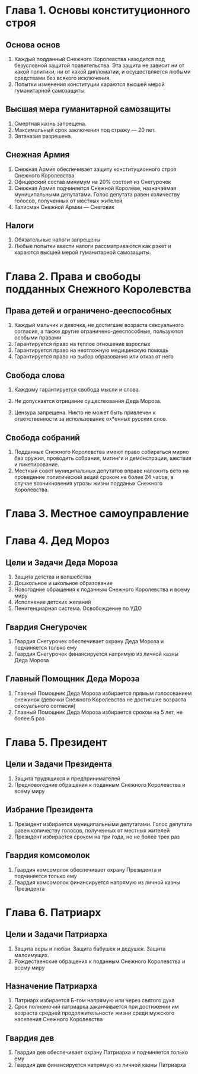 # Глава 1. Основы конституционного строя

## Основа основ

1. Каждый подданный Снежного Королевства находится под безусловной защитой правительства. Эта защита не зависит ни от какой политики, ни от какой дипломатии, и осуществляется любыми средствами без всякого исключения.
2. Попытки изменения конституции караются высшей мерой гуманитарной самозащиты.

## Высшая мера гуманитарной самозащиты

1. Смертная казнь запрещена.
2. Максимальный срок заключения под стражу — 20 лет.
3. Эвтаназия разрешена.

## Снежная Армия

1. Снежная Армия обеспечивает защиту конституционного строя Снежного Королевства.
2. Офицерский состав минимум на 20% состоит из Снегурочек
3. Снежная Армия подчиняется Снежной Королеве, назначаемая муниципальными депутатами. Голос депутата равен количеству голосов, полученных от местных жителей
4. Талисман Снежной Армии — Снеговик

## Налоги

1. Обязательные налоги запрещены
2. Любые попытки ввести налоги рассматриваются как рэкет и караются высшей мерой гуманитарной самозащиты.

# Глава 2. Права и свободы подданных Снежного Королевства

## Права детей и ограничено-дееспособных
1. Каждый мальчик и девочка, не достигшие возраста сексуального согласия, а также другие ограничено-дееспособные, пользуются особыми правами
2. Гарантируется право на теплое отношение взрослых
3. Гарантируется право на неотложную медицинскую помощь
4. Гарантируется право на выбор образования или отказ от него
 
## Свобода слова

1. Каждому гарантируется свобода мысли и слова.

2. Не допускается отрицание существования Деда Мороза.

3. Цензура запрещена. Никто не может быть привлечен к ответственности за использование ох*енных русских слов.

## Свобода собраний

1. Подданные Снежного Королевства имеют право собираться мирно без оружия, проводить собрания, митинги и демонстрации, шествия и пикетирование.
2. Местный совет муниципальных депутатов вправе наложить вето на проведение политический акций сроком не более 24 часов, в случае возникновения угрозы жизни подданых Снежного Королевства.

# Глава 3. Местное самоуправление

# Глава 4. Дед Мороз
## Цели и Задачи Деда Мороза
1. Защита детства и волшебства
2. Дошкольное и школьное образование
3. Новогодние обращения к поданным Снежного Королевства и всему миру
4. Исполнение детских желаний
5. Пенитенциарная система. Освобождение по УДО

## Гвардия Снегурочек

1. Гвардия Снегурочек обеспечивает охрану Деда Мороза и подчиняется только ему
2. Гвардия Снегурочек финансируется напрямую из личной казны Деда Мороза

## Главный Помощник Деда Мороза
1. Главный Помощник Деда Мороза избирается прямым голосованием снежинок (девочки Снежного Королевства не достигшие возраста сексуального согласия)
2. Главный Помощник Деда Мороза избирается сроком на 5 лет, не более 5 раз

# Глава 5. Президент
## Цели и Задачи Президента
1. Защита трудящихся и предпринимателей
2. Предновогодние обращения к поданным Снежного Королевства и всему миру
 
## Избрание Президента
1. Президент избирается муниципальными депутатами. Голос депутата равен количеству голосов, полученных от местных жителей
2. Президент избирается сроком на три года, но не более трех раз

## Гвардия комсомолок
1. Гвардия комсомолок обеспечивает охрану Президента и подчиняется только ему
2. Гвардия комсомолок финансируется напрямую из личной казны Президента

# Глава 6. Патриарх
## Цели и Задачи Патриарха
1. Защита веры и любви. Защита бабушек и дедушек. Защита малоимущих.
2. Рождественские обращения к поданным Снежного Королевства и всему миру

## Назначение Патриарха
1. Патриарх избирается Б-гом напрямую или через святого духа
2. Срок полномочий патриарха заканчивается при достижении им возраста средней продолжительности жизни среди мужского населения Снежного Королевства 

## Гвардия дев
1. Гвардия дев обеспечивает охрану Патриарха и подчиняется только ему
2. Гвардия дев финансируется напрямую из личной казны Патриарха
